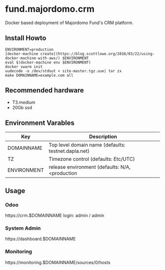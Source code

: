 # fund.majordomo.crm

Docker based deployment of Majordomo Fund's CRM platform.

## Install Howto

```
ENVIRONMENT=production
[docker-machine create](https://blog.scottlowe.org/2016/03/22/using-docker-machine-with-aws/) $ENVIRONMENT
eval $(docker-machine env $ENVIRONMENT)
docker swarm init
uudecode -o /dev/stdout < site-master.tgz.uue| tar zx
make DOMAINNAME=example.com all
```

## Recommended hardware

* T3.medium
* 20Gb ssd

## Environment Varables
Key | Description
-|-
DOMAINNAME | Top level domain name (defaults: testnet.dapla.net)
TZ | Timezone control (defaults: Etc/UTC)
ENVIRONMENT | release environment (defaults: N/A, <production | development | staging>)

## Usage

### Odoo
https://crm.$DOMAINNAME
login: admin / admin

### System Admin
https://dashboard.$DOMAINNAME

### Monitoring
https://monitoring.$DOMAINNAME/sources/0/hosts
